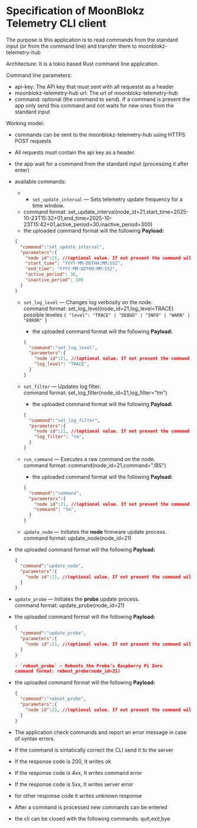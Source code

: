 # Specification of MoonBlokz Telemetry CLI client

The purpose is this application is to read commands from the standard input (or from the command line) and transfer them to moonblokz-telemetry-hub

Architecture: It is a tokio based Rust command line application.

Command line parameters:
- api-key: The API key that must sent with all requestst as a header
- moonblokz-telemetry-hub url: The url of moonblokz-telemetry-hub
- command: optional (the command to send). If a command is present the app only send this command and not waits for new ones from the standard input

Working model:
- commands can be sent to the moonblokz-telemetry-hub using HTTPS POST requests
- All requests must contain the api key as a header.
- the app wait for a command from the standard input (processing it after enter)
- available commands:
    - - `set_update_interval` — Sets telemetry update frequency for a time window.  
    - command format: set_update_interval(node_id=21,start_time=2025-10-23T15:32+01,end_time=2025-10-23T15:42+01,active_period=30,inactive_period=300)
    - the uploaded command format will the following
    **Payload:**  
    ```json
    {
      "command":"set_update_interval",
      "parameters":{
        "node id":21, //(optional value. If not present the command will be sent to all nodes, by the telemetry hub
        "start_time": "YYYY-MM-DDTHH:MM:SSZ",
        "end_time": "YYYY-MM-DDTHH:MM:SSZ",
        "active_period": 30,
        "inactive_period": 300
      }
    }
    ```
  - `set_log_level` — Changes log verbosity on the node.  
    command format: set_log_level(node_id=21,log_level=TRACE)
    possible leveles `{ "level": "TRACE" | "DEBUG" | "INFO" | "WARN" | "ERROR" }`  

    - the uploaded command format will the following
    **Payload:**  
    ```json
    {
      "command":"set_log_level",
      "parameters":{
        "node id":21, //(optional value. If not present the command will be sent to all nodes, by the telemetry hub
        "log_level": "TRACE",
      }
    }
  - `set_filter` — Updates log filter.  
    command format: set_log_filter(node_id=21,log_filter="tm")
    - the uploaded command format will the following
    **Payload:**  
    ```json
    {
      "command":"set_log_filter",
      "parameters":{
        "node id":21, //(optional value. If not present the command will be sent to all nodes, by the telemetry hub
        "log_filter": "tm",
      }
    }

  - `run_command` — Executes a raw command on the node.  
    command format: command(node_id=21,command="/BS")
    - the uploaded command format will the following
    **Payload:**  
    ```json
    {
      "command":"command",
      "parameters":{
        "node id":21, //(optional value. If not present the command will be sent to all nodes, by the telemetry hub
        "command": "tm",
      }
    }
    
  - `update_node` — Initiates the **node** firmware update process.  
  command format: update_node(node_id=21)
- the uploaded command format will the following
    **Payload:**  
    ```json
    {
      "command":"update_node",
      "parameters":{
        "node id":21, //(optional value. If not present the command will be sent to all nodes, by the telemetry hub
      }
    }

- `update_probe` — Initiates the **probe** update process.  
  command format: update_probe(node_id=21)
- the uploaded command format will the following
    **Payload:**  
    ```json
    {
      "command":"update_probe",
      "parameters":{
        "node id":21, //(optional value. If not present the command will be sent to all nodes, by the telemetry hub
      }
    }

  - `reboot_probe` — Reboots the Probe's Raspberry Pi Zero 
    command format: reboot_probe(node_id=21)
- the uploaded command format will the following
    **Payload:**  
    ```json
    {
      "command":"reboot_probe",
      "parameters":{
        "node id":21, //(optional value. If not present the command will be sent to all nodes, by the telemetry hub
      }
    }
- The application check commands and report an error message in case of syntax errors.
- If the command is sintatically correct the CLI send it to the server
- If the response code is 200, It writes ok
- If the response code is 4xx, It writes command error
- If the response code is 5xx, It writes server error
- for other response code it writes unknown response

- After a command is processed new commands can be entered
- the cli can be closed with the following commands: quit,exit,bye

